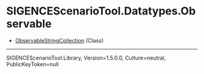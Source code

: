 # SIGENCEScenarioTool.Datatypes.Observable
- [ObservableStringCollection](./T_ObservableStringCollection.md) (Class)

<hr />
SIGENCEScenarioTool.Library, Version=1.5.0.0, Culture=neutral, PublicKeyToken=null
